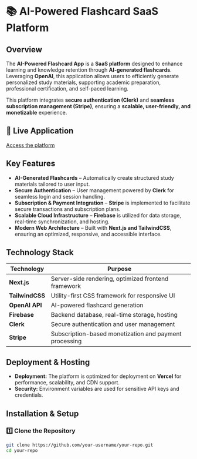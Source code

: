 # 📚 AI-Powered Flashcard SaaS Platform

## Overview

The **AI-Powered Flashcard App** is a **SaaS platform** designed to enhance learning and knowledge retention through **AI-generated flashcards**. Leveraging **OpenAI**, this application allows users to efficiently generate personalized study materials, supporting academic preparation, professional certification, and self-paced learning.

This platform integrates **secure authentication (Clerk)** and **seamless subscription management (Stripe)**, ensuring a **scalable, user-friendly, and monetizable** experience.

## 🔗 Live Application
[Access the platform](https://lnkd.in/djTi77T2)

## Key Features

- **AI-Generated Flashcards** – Automatically create structured study materials tailored to user input.
- **Secure Authentication** – User management powered by **Clerk** for seamless login and session handling.
- **Subscription & Payment Integration** – **Stripe** is implemented to facilitate secure transactions and subscription plans.
- **Scalable Cloud Infrastructure** – **Firebase** is utilized for data storage, real-time synchronization, and hosting.
- **Modern Web Architecture** – Built with **Next.js and TailwindCSS**, ensuring an optimized, responsive, and accessible interface.

## Technology Stack

| Technology     | Purpose |
|---------------|---------|
| **Next.js**   | Server-side rendering, optimized frontend framework |
| **TailwindCSS** | Utility-first CSS framework for responsive UI |
| **OpenAI API** | AI-powered flashcard generation |
| **Firebase**  | Backend database, real-time storage, hosting |
| **Clerk**     | Secure authentication and user management |
| **Stripe**    | Subscription-based monetization and payment processing |

## Deployment & Hosting

- **Deployment:** The platform is optimized for deployment on **Vercel** for performance, scalability, and CDN support.
- **Security:** Environment variables are used for sensitive API keys and credentials.

## Installation & Setup

### 1️⃣ Clone the Repository
```sh
git clone https://github.com/your-username/your-repo.git
cd your-repo

